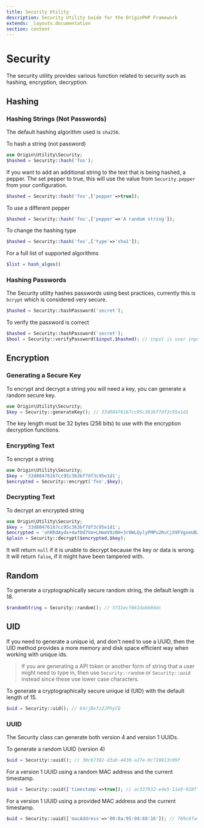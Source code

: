 ```yaml
---
title: Security Utility
description: Security Utility Guide for the OriginPHP Framework
extends: _layouts.documentation
section: content
---
```

# Security

The security utility provides various function related to security such as hashing, encryption, decryption.

## Hashing

### Hashing Strings (Not Passwords)

The default hashing algorithm used is `sha256`.

To hash a string (not password)

```php
use Origin\Utility\Security;
$hashed = Security::hash('foo');
```

If you want to add an additional string to the text that is being hashed, a pepper. The set pepper to true, this will use the value from `Security.pepper` from your configuration.

```php
$hashed = Security::hash('foo',['pepper'=>true]);
```

To use a different pepper

```php
$hashed = Security::hash('foo',['pepper'=>'A random string']);
```

To change the hashing type

```php
$hashed = Security::hash('foo',['type'=>'sha1']);
```

For a full list of supported algorithms

```php
$list = hash_algos()
```

### Hashing Passwords

The Security utility hashes passwords using best practices, currently this is `bcrypt` which is considered
very secure.

```php
$hashed = Security::hashPassword('secret');
```

To verify the password is correct

```php
$hashed = Security::hashPassword('secret');
$bool = Security::verifyPassword($input,$hashed); // input is user inputted password
```

## Encryption

### Generating a Secure Key

To encrypt and decrypt a string you will need a key, you can generate a random secure key.

```php
use Origin\Utility\Security;
$key = Security::generateKey(); // 33d80476167cc95c363bf7df3c95e1d1
```

The key length must be 32 bytes (256 bits) to use with the encryption decryption functions.

### Encrypting Text

To encrypt a string

```php
use Origin\Utility\Security;
$key = '33d80476167cc95c363bf7df3c95e1d1';
$encrypted = Security::encrypt('foo',$key);
```

### Decrypting Text

To decrypt an encrypted string

```php
use Origin\Utility\Security;
$key = '33d80476167cc95c363bf7df3c95e1d1';
$encrypted = 'ohRRdAydx+4wfOd7Vm+LHmmV9zBH+3r0WLQylyPMPu2RvCjX9FVgoeUBZuLYBTLM4x9NeZX7U0bUvE1bucATSQ==';
$plain = Security::decrypt($encrypted,$key);
```

It will return `null` if it is unable to decrypt because the key or data is wrong. It will return `false`, if it might have been tampered with.

## Random

To generate a cryptographically secure random string, the default length is 18.

```php
$randomString = Security::random(); // 5f31ecf661dabb04dc
```

## UID

If you need to generate a unique id, and don't need to use a UUID, then the UID method provides a more memory and disk space efficient way when working with unique ids.

> If you are generating a API token or another form of string that a user might need to type in, then use `Security::random` or `Security::uuid` instead since these use lower case characters.

To generate a cryptographically secure unique id (UID) with the default length of 15.

```php
$uid = Security::uid(); // 64cjBxfz2JPhyCQ
```

### UUID

The Security class can generate both version 4 and version 1 UUIDs.

To generate a random UUID (version 4)

```php
$uid = Security::uuid(); // 38c67382-d3ab-4430-a27e-0c719813c09f
```

For a version 1 UUID using a random MAC address and the current timestamp.

```php
$uid = Security::uuid(['timestamp'=>true]); // ac337932-e4e5-11e9-928f-8bda39fe8887
```

For a version 1 UUID using a provided MAC address and the current timestamp.

```php
$uid = Security::uuid(['macAddress'=>'00:0a:95:9d:68:16']); // 769c6fa4-e4e5-11e9-b8d5-000a959d6816
```